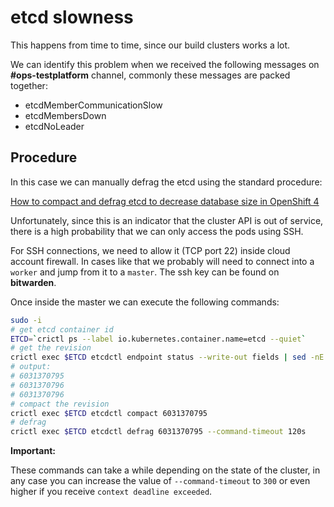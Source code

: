 etcd slowness
=============

This happens from time to time, since our build clusters works a lot.

We can identify this problem when we received the following messages on **#ops-testplatform** channel, commonly
these messages are packed together:

- etcdMemberCommunicationSlow
- etcdMembersDown
- etcdNoLeader

Procedure
---------

In this case we can manually defrag the etcd using the standard procedure:

[How to compact and defrag etcd to decrease database size in OpenShift 4](https://access.redhat.com/solutions/5564771)

Unfortunately, since this is an indicator that the cluster API is out of service, there is a high probability 
that we can only access the pods using SSH.

For SSH connections, we need to allow it (TCP port 22) inside cloud account firewall. In cases like that
we probably will need to connect into a `worker` and jump from it to a `master`. The ssh key can be
found on **bitwarden**.

Once inside the master we can execute the following commands:

```bash
sudo -i
# get etcd container id
ETCD=`crictl ps --label io.kubernetes.container.name=etcd --quiet`
# get the revision
crictl exec $ETCD etcdctl endpoint status --write-out fields | sed -nE 's,"Revision" : ([0-9]+),\1,p'
# output:
# 6031370795
# 6031370796
# 6031370796
# compact the revision
crictl exec $ETCD etcdctl compact 6031370795
# defrag
crictl exec $ETCD etcdctl defrag 6031370795 --command-timeout 120s
```

**Important:**

These commands can take a while depending on the state of the cluster, in any case you can increase
the value of `--command-timeout` to `300` or even higher if you receive `context deadline exceeded`.
